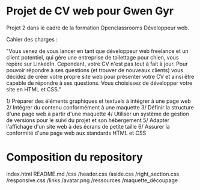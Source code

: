 # Projet de CV web pour Gwen Gyr

Projet 2 dans le cadre de la formation Openclassrooms Développeur web. 

Cahier des charges :

"Vous venez de vous lancer en tant que développeur web freelance et un client potentiel, qui gère une entreprise de toilettage pour chien, vous repère sur LinkedIn. Cependant, votre CV n'est pas tout à fait à jour. Pour pouvoir répondre à ses questions (et trouver de nouveaux clients) vous décidez de créer votre propre site web pour présenter votre CV et ainsi être capable de répondre à ses questions. Vous choisissez de développer votre site en HTML et CSS."

  1/ Préparer des éléments graphiques et textuels à intégrer à une page web
  2/ Intégrer du contenu conformément à une maquette
  3/ Définir la structure d'une page web à partir d'une maquette
  4/ Utiliser un système de gestion de versions pour le suivi du projet et son hébergement
  5/ Adapter l'affichage d'un site web à des écrans de petite taille
  6/ Assurer la conformité d'une page web aux standards HTML et CSS

# Composition du repository 

index.html
README.md
/css
  /header.css
  /aside.css
  /right_section.css
  /responsive.css
/links
  /avatar.png
/ressources
  /maquette_découpage
  
